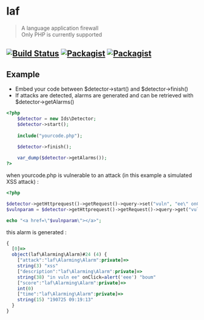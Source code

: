 # laf
> A language application firewall  
> Only PHP is currently supported

[![Build Status](https://travis-ci.org/designsecurity/laf.svg?branch=master)](https://travis-ci.org/designsecurity/laf) [![Packagist](https://img.shields.io/packagist/v/designsecurity/laf.svg)](https://packagist.org/packages/designsecurity/laf) [![Packagist](https://img.shields.io/packagist/l/designsecurity/laf.svg)](LICENSE)
---
## Example
- Embed your code between $detector->start() and $detector->finish()
- If attacks are detected, alarms are generated and can be retrieved with $detector->getAlarms()

```php
<?php
    $detector = new Ids\Detector;
    $detector->start();
        
    include("yourcode.php");

    $detector->finish();
    
    var_dump($detector->getAlarms());
?>
```

when yourcode.php is vulnerable to an attack (in this example a simulated XSS attack) :
```php
<?php

$detector->getHttprequest()->getRequest()->query->set("vuln", "ee\" onClick=alert('eee') \"boum");
$vulnparam = $detector->getHttprequest()->getRequest()->query->get("vuln");

echo "<a href=\"$vulnparam\"></a>";
```

this alarm is generated :
```javascript
{
  [0]=>
  object(laf\Alarming\Alarm)#24 (4) {
    ["attack":"laf\Alarming\Alarm":private]=>
    string(3) "xss"
    ["description":"laf\Alarming\Alarm":private]=>
    string(38) "in vuln ee" onClick=alert('eee') "boum"
    ["score":"laf\Alarming\Alarm":private]=>
    int(0)
    ["time":"laf\Alarming\Alarm":private]=>
    string(15) "190725 09:19:13"
  }
}
```

